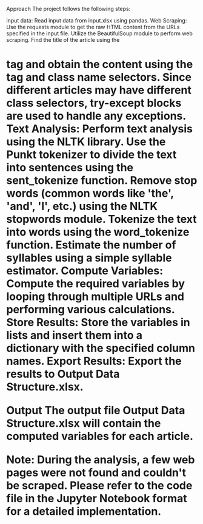 Approach
The project follows the following steps:

input data: Read input data from input.xlsx using pandas.
Web Scraping: Use the requests module to get the raw HTML content from the URLs specified in the input file. Utilize the BeautifulSoup module to perform web scraping.
Find the title of the article using the <h1> tag and obtain the content using the <div> tag and class name selectors.
Since different articles may have different class selectors, try-except blocks are used to handle any exceptions.
Text Analysis: Perform text analysis using the NLTK library.
Use the Punkt tokenizer to divide the text into sentences using the sent_tokenize function.
Remove stop words (common words like 'the', 'and', 'I', etc.) using the NLTK stopwords module.
Tokenize the text into words using the word_tokenize function.
Estimate the number of syllables using a simple syllable estimator.
Compute Variables: Compute the required variables by looping through multiple URLs and performing various calculations.
Store Results: Store the variables in lists and insert them into a dictionary with the specified column names.
Export Results: Export the results to Output Data Structure.xlsx.

Output
The output file Output Data Structure.xlsx will contain the computed variables for each article.

Note: During the analysis, a few web pages were not found and couldn't be scraped. Please refer to the code file in the Jupyter Notebook format for a detailed implementation.
